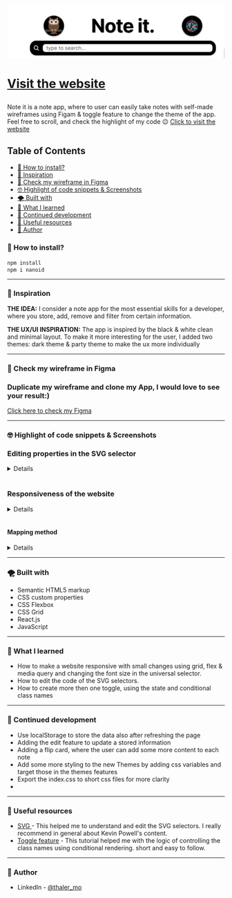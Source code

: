![welcome](./src/screenshots/app_banner.png)

<h1>

[Visit the website](https://sage-crisp-5daf9b.netlify.app 'check the website ')

</h1>
<div>

Note it is a note app, where to user can easily take notes with self-made wireframes using Figam &
toggle feature to change the theme of the app. Feel free to scroll, and check the highlight of my code 😉 [ Click to visit the website](http://sage-crisp-5daf9b.netlify.app 'VIsit the website')

</div>

  <h2>Table of Contents</h2>

- [🧐 How to install?](#-how-to-install)
- [🦋 Inspiration](#-inspiration)
- [🎨 Check my wireframe in Figma](#-check-my-wireframe-in-figma)
- [🤓 Highlight of code snippets \& Screenshots](#-highlight-of-code-snippets--screenshots)
- [🌪️ Built with](#️-built-with)
- [🙇 What I learned](#-what-i-learned)
- [🙆 Continued development](#-continued-development)
- [💆 Useful resources](#-useful-resources)
- [👀 Author](#-author)

### 🧐 How to install?

```
npm install
npm i nanoid
```

<hr>

### 🦋 Inspiration

**THE IDEA:** I consider a note app for the most essential skills for a developer, where you store, add, remove and filter from certain information.

**THE UX/UI INSPIRATION:** The app is inspired by the black & white clean and minimal layout. To make it more interesting for the user, I added two themes: dark theme & party theme to make the ux more individually

<hr>

### 🎨 Check my wireframe in Figma

<h3>Duplicate my wireframe and clone my App, I would love to see your result:)</h3>

<a href="https://www.figma.com/file/nMy5K9G6IpVROuhCtDenNz/note_it-(Repo)?node-id=0%3A1&t=BCeTSXEBppTjUkFs-1" target="blank">Click here to check my Figma</a>

---

### 🤓 Highlight of code snippets & Screenshots

<h3>Editing properties in the SVG selector</h3>

  <details>

```
   <svg
        xmlns="http://www.w3.org/2000/svg"
        <!-- use none to make the fill transparent -->
        fill="none"
        viewBox="0 0 24 24"
        <!-- use stroke width property to edit the line of the search icon -->
        strokeWidth={2.5}
        stroke="currentColor"
        className="search-icon"
      >
        <path
          strokeLinecap="round"
          strokeLinejoin="round"
          d="M21 21l-5.197-5.197m0 0A7.5 7.5 0 105.196 5.196a7.5 7.5 0 0010.607 10.607z"
        />
      </svg>
```

</details> <br>

<h3>Responsiveness of the website</h3>

<details>

<h4>wide screen</h4>

![Responsiveness](./src/screenshots/wide_view.png)

<h4>medium & small screen device</h4>

<div align="center">
<img src="./src/screenshots/tablet_view.png" alt="medium screen view" width="40%"/>
<img src="./src/screenshots/mobile_view.png" alt="medium screen view" width="30%"/>
</div>

<p>Using two media queries sizes for medium and small screen. the goal is to make it responsive in the main code, 
and make small changes to maximize the ux. In addition using the REM units to edit easily the size of components in the app</p>

```
/* ===================== MEDIA QUERIES (MEDIUM DEVICES) =========================*/
@media screen and (max-width: 1300px) {
  <!-- change the font-site in the universal selector,
  wil adapt all the css in relation with the new font size -->
  * {
    font-size: 14px;
  }

<!-- Change layout direction on the flexbox to adjust the appearance of
the app for the medium, screen devices -->
  .App {
    width: 100%;
    flex-direction: column;
    align-items: center;
  }

  .container-edit,
  .container-logs {
    width: 80%;
  }

  .container-logs {
    margin-block-start: 2rem;
  }
}

/* ===================== SMALL QUERIES (MEDIUM DEVICES) =========================*/
@media screen and (max-width: 600px) {
  * {
    font-size: 10px;
  }
}

```

</details><br>

<h4>Mapping method</h4>

<details>

<p>Using the mapping js method outside the return section for clear section divided by logic and actual render</p>

```
 const NotesList = (props) => {

  const notesMapping = props.notes.map((el) => (
    <SingleNote
      id={el.id}
      key={el.id}
      headline={el.headline}
      text={el.text}
      timeStamp={el.timeStamp}
      handleDeleteNote={props.handleDeleteNote}
    />
  ));

  return <div className="container-logs--logs-collection">{notesMapping}</div>;
};

export default NotesList;

```

</details>

<hr>

### 🌪️ Built with

- Semantic HTML5 markup
- CSS custom properties
- CSS Flexbox
- CSS Grid
- React.js
- JavaScript

<hr>

### 🙇 What I learned

- How to make a website responsive with small changes using grid, flex & media query and changing the font size in the universal selector.
- How to edit the code of the SVG selectors.
- How to create more then one toggle, using the state and conditional class names

<hr>

### 🙆 Continued development

- Use localStorage to store the data also after refreshing the page
- Adding the edit feature to update a stored information
- Adding a flip card, where the user can add some more content to each note
- Add some more styling to the new Themes by adding css variables and target those in the themes features
- Export the index.css to short css files for more clarity
-

<hr>

### 💆 Useful resources

- [SVG ](https://youtu.be/ZJSCl6XEdP8) - This helped me to understand and edit the SVG selectors. I really recommend in general about Kevin Powell's content.
- [Toggle feature](https://youtu.be/1Io-qb45nzw) - This tutorial helped me with the logic of controlling the class names using conditional rendering. short and easy to follow.

<hr>

### 👀 Author

- LinkedIn - [@thaler_mo](https://www.linkedin.com/in/moran-thaler/)
